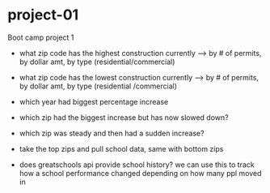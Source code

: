 # project-01
Boot camp project 1
-  what zip code has the highest construction currently -->
   by # of permits,
   by dollar amt,
   by type (residential/commercial)

-  what zip code has the lowest construction currently -->
   by # of permits,
   by dollar amt,
   by type (residential /commercial)

-  which year had biggest percentage increase

-  which zip had the biggest increase but has now slowed down?

-  which zip was steady and then had a sudden increase?

-  take the top zips and pull school data,
   same with bottom zips

-  does greatschools api provide school history? 
   we can use this to track how a school performance changed depending on how many ppl moved in
